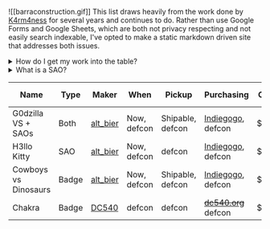 
![[barraconstruction.gif]]
This list draws heavily from the work done by [K4rm4ness](https://twitter.com/K4rm4ness) for several years and continues to do. Rather than use Google Forms and Google Sheets, which are both not privacy respecting and not easily search indexable, I've opted to make a static markdown driven site that addresses both issues. 

<details>
<summary>How do I get my work into the table?</summary>

Message https://freeradical.zone/@kamenrunner

</details>
<details>
<summary>What is a SAO?</summary>

Shitty Add-On (SAO) is a printed circuit board (PCB) meant to be attached to badge-sized PCBs. For more verbose details and history of the standard, please see [Hackaday's article](https://hackaday.com/2019/03/20/introducing-the-shitty-add-on-v1-69bis-standard/)!

</details>


| Name                 | Type  | Maker                                       | When        | Pickup           | Purchasing                                                                                         | Cost | Uses Gen 'AI'? |
| -------------------- | ----- | ------------------------------------------- | ----------- | ---------------- | -------------------------------------------------------------------------------------------------- | ---- | -------------- |
| G0dzilla VS + SAOs   | Both  | [alt_bier](https://defcon.social/@alt_bier) | Now, defcon | Shipable, defcon | [Indiegogo](https://www.indiegogo.com/projects/badgelife-wearable-art-by-altbier-for-dc32), defcon | $60  | Unknown        |
| H3llo Kitty          | SAO   | [alt_bier](https://defcon.social/@alt_bier) | Now, defcon | defcon           | [Indiegogo](https://www.indiegogo.com/projects/badgelife-wearable-art-by-altbier-for-dc32), defcon | $30  | Unknown        |
| Cowboys vs Dinosaurs | Badge | [alt_bier](https://defcon.social/@alt_bier) | Now, defcon | Shipable, defcon | [Indiegogo](https://www.indiegogo.com/projects/badgelife-wearable-art-by-altbier-for-dc32), defcon | $60  | Unknown        |
| Chakra               | Badge | [DC540](https://defcon.social/@dc540)       | defcon      | defcon           | ~~[dc540.org](https://dc540.org/xxx/product/chakra-badge-2024/)~~<br>defcon                        | $100 | Unknown        |
